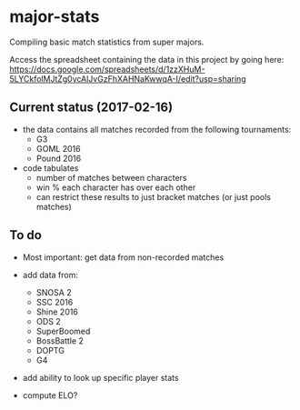# major-stats
Compiling basic match statistics from super majors.

Access the spreadsheet containing the data in this project by going here:
https://docs.google.com/spreadsheets/d/1zzXHuM-5LYCkfolMJtZg0ycAlJvGzFhXAHNaKwwqA-I/edit?usp=sharing

## Current status (2017-02-16)
  * the data contains all matches recorded from the following tournaments:
    * G3
    * GOML 2016
    * Pound 2016
  * code tabulates
    * number of matches between characters
    * win % each character has over each other
    * can restrict these results to just bracket matches (or just pools matches)

## To do
  * Most important: get data from non-recorded matches
  * add data from:
    * SNOSA 2
    * SSC 2016
    * Shine 2016
    * ODS 2
    * SuperBoomed
    * BossBattle 2
    * DOPTG
    * G4

  * add ability to look up specific player stats
  * compute ELO?
